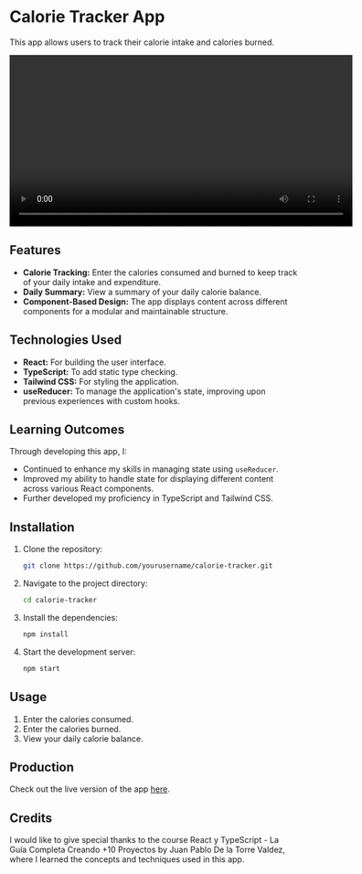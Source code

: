 # Calorie Tracker App

This app allows users to track their calorie intake and calories burned.

<video width="600" controls>
  <source src="/src/assets/calories-tracker.mp4" type="video/mp4">
  Your browser does not support the video tag.
</video>

## Features

- **Calorie Tracking:** Enter the calories consumed and burned to keep track of your daily intake and expenditure.
- **Daily Summary:** View a summary of your daily calorie balance.
- **Component-Based Design:** The app displays content across different components for a modular and maintainable structure.

## Technologies Used

- **React:** For building the user interface.
- **TypeScript:** To add static type checking.
- **Tailwind CSS:** For styling the application.
- **useReducer:** To manage the application's state, improving upon previous experiences with custom hooks.

## Learning Outcomes

Through developing this app, I:

- Continued to enhance my skills in managing state using `useReducer`.
- Improved my ability to handle state for displaying different content across various React components.
- Further developed my proficiency in TypeScript and Tailwind CSS.

## Installation

1. Clone the repository:

    ```bash
    git clone https://github.com/yourusername/calorie-tracker.git
    ```

2. Navigate to the project directory:

    ```bash
    cd calorie-tracker
    ```

3. Install the dependencies:

    ```bash
    npm install
    ```

4. Start the development server:

    ```bash
    npm start
    ```

## Usage

1. Enter the calories consumed.
2. Enter the calories burned.
3. View your daily calorie balance.

## Production

Check out the live version of the app [here](https://calories-tracker-by-ariadnaml.netlify.app/).



## Credits

I would like to give special thanks to the course React y TypeScript - La Guía Completa Creando +10 Proyectos by Juan Pablo De la Torre Valdez, where I learned the concepts and techniques used in this app.


